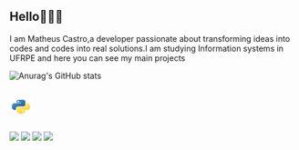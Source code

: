 

## Hello👨🏽‍💻

I am Matheus Castro,a developer passionate about transforming ideas into codes and codes into real solutions.I am studying Information systems in UFRPE and here you can see my main projects


![Anurag's GitHub stats](https://github-readme-stats.vercel.app/api?username=Matheuscastro1903_icons=true&theme=dracula)


<div style="display: inline_block"><br>
  <img align="center" alt="Castro-Python" height="30" width="40" src="https://raw.githubusercontent.com/devicons/devicon/master/icons/python/python-original.svg">

</div>
  
  ##
 
<div> 
  <a href=" https://www.instagram.com/dev_castroo/" target="_blank"><img src="https://img.shields.io/badge/-Instagram-%23E4405F?style=for-the-badge&logo=instagram&logoColor=white" target="_blank"></a>
 <a href="https://discord.gg/wagxzStdcR" target="_blank"><img src="https://img.shields.io/badge/Discord-7289DA?style=for-the-badge&logo=discord&logoColor=white" target="_blank"></a> 
  <a href = "mailto:contatorafaballerini@gmail.com"><img src="https://img.shields.io/badge/-Gmail-%23333?style=for-the-badge&logo=gmail&logoColor=white" target="_blank"></a>
  <a href="https://www.linkedin.com/in/matheus-de-castro-pecora-0b8b7b371/" target="_blank"><img src="https://img.shields.io/badge/-LinkedIn-%230077B5?style=for-the-badge&logo=linkedin&logoColor=white" target="_blank"></a> 
  
</div>
